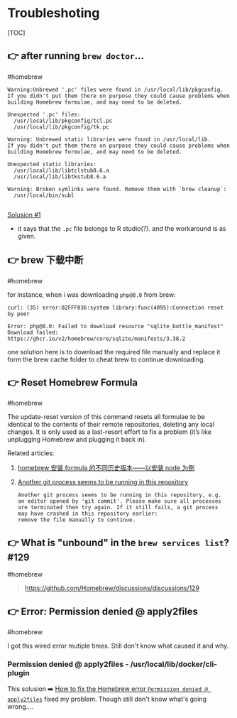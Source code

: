 # Troubleshoting

[TOC]



## 👉 after running `brew doctor`...
#homebrew 

```shell
Warning:Unbrewed '.pc' files were found in /usr/local/lib/pkgconfig.
If you didn't put them there on purpose they could cause problems when
building Homebrew formulae, and may need to be deleted.

Unexpected '.pc' files:
  /usr/local/lib/pkgconfig/tcl.pc
  /usr/local/lib/pkgconfig/tk.pc

Warning: Unbrewed static libraries were found in /usr/local/lib.
If you didn't put them there on purpose they could cause problems when
building Homebrew formulae, and may need to be deleted.

Unexpected static libraries:
  /usr/local/lib/libtclstub8.6.a
  /usr/local/lib/libtkstub8.6.a

Warning: Broken symlinks were found. Remove them with `brew cleanup`:
  /usr/local/bin/subl
  
```

[Solusion #1](https://apple.stackexchange.com/questions/125853/homebrew-doctor-warnings-requesting-library-deletions)

+ it says that the `.pc` file belongs to R studio(?). and the workaround is as given.



## 👉 brew 下载中断
#homebrew 

for instance, when i was downloading `php@8.0` from brew: 

```shell
curl: (35) error:02FFF036:system library:func(4095):Connection reset by peer

Error: php@8.0: Failed to download resource "sqlite_bottle_manifest"
Download failed: https://ghcr.io/v2/homebrew/core/sqlite/manifests/3.38.2
```

one solution here is to download the required file manually and replace it form the brew cache folder to cheat brew to continue downloading.

[brew 下载中断]: https://blog.csdn.net/lhp171302512/article/details/122810869https://blog.csdn.net/lhp171302512/article/details/122810869



## 👉 Reset Homebrew Formula
#homebrew 

The update-reset version of this command resets all formulae to be identical to the contents of their remote repositories, deleting any local changes. It is only used as a last-resort effort to fix a problem (it’s like unplugging Homebrew and plugging it back in). 

Related articles: 

1. [homebrew 安装 formula 的不同历史版本——以安装 node 为例](https://www.cnblogs.com/BlackStorm/p/homebrew-install-old-versions-take-node-for-example.html) 

2. [Another git process seems to be running in this repository](https://stackoverflow.com/questions/38004148/another-git-process-seems-to-be-running-in-this-repository) 

   ```shell
   Another git process seems to be running in this repository, e.g.
   an editor opened by 'git commit'. Please make sure all processes
   are terminated then try again. If it still fails, a git process
   may have crashed in this repository earlier:
   remove the file manually to continue.
   ```

[reset homebrew formula]: https://stackoverflow.com/questions/9369519/reset-homebrew-formula



## 👉 What is "unbound" in the `brew services list`? #129
#homebrew 

> https://github.com/Homebrew/discussions/discussions/129



## 👉 Error: Permission denied @ apply2files
#homebrew 

I got this wired error mutiple times. Still don't know what caused it and why. 

### Permission denied @ apply2files - /usr/local/lib/docker/cli-plugin

This solusion ➡️ [How to fix the Homebrew error `Permission denied @ apply2files`](https://flaviocopes.com/homebrew-fix-permission-denied-apply2files/) fixed my problem. Though still don't know what's going wrong.... 



[brew cleanup: Error: Permission denied @ apply2files #45009]: https://github.com/Homebrew/homebrew-core/issues/45009
